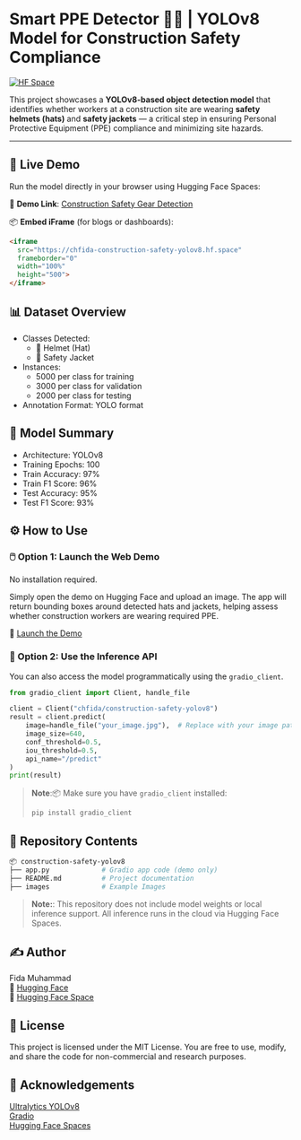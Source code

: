# Smart PPE Detector 🧢🦺 | YOLOv8 Model for Construction Safety Compliance

[![HF Space](https://img.shields.io/badge/Try%20Demo-HuggingFace-blue.svg)](https://huggingface.co/spaces/chfida/construction-safety-yolov8)

This project showcases a **YOLOv8-based object detection model** that identifies whether workers at a construction site are wearing **safety helmets (hats)** and **safety jackets** — a critical step in ensuring Personal Protective Equipment (PPE) compliance and minimizing site hazards.

---

## 🚀 Live Demo

Run the model directly in your browser using Hugging Face Spaces:

🔗 **Demo Link**: [Construction Safety Gear Detection](https://huggingface.co/spaces/chfida/construction-safety-yolov8)

📦 **Embed iFrame** (for blogs or dashboards):

```html
<iframe
  src="https://chfida-construction-safety-yolov8.hf.space"
  frameborder="0"
  width="100%"
  height="500">
</iframe>
```
## 📊 Dataset Overview

- Classes Detected:
    - 🧢 Helmet (Hat)
    - 🦺 Safety Jacket
- Instances:
    - 5000 per class for training
    - 3000 per class for validation
    - 2000 per class for testing
- Annotation Format: YOLO format

## 🧠 Model Summary

- Architecture: YOLOv8
- Training Epochs: 100
- Train Accuracy: 97%
- Train F1 Score: 96%
- Test Accuracy: 95%
- Test F1 Score: 93%

## ⚙️ How to Use
### 🖱️ Option 1: Launch the Web Demo

No installation required.

Simply open the demo on Hugging Face and upload an image. The app will return bounding boxes around detected hats and jackets, helping assess whether construction workers are wearing required PPE.

🔗 [Launch the Demo](https://huggingface.co/spaces/chfida/construction-safety-yolov8)

### 🧩 Option 2: Use the Inference API
You can also access the model programmatically using the `gradio_client`.
```python
from gradio_client import Client, handle_file

client = Client("chfida/construction-safety-yolov8")
result = client.predict(
    image=handle_file("your_image.jpg"),  # Replace with your image path
    image_size=640,
    conf_threshold=0.5,
    iou_threshold=0.5,
    api_name="/predict"
)
print(result)
```
> **Note**:📦 Make sure you have `gradio_client` installed: 
>```python
>pip install gradio_client
>```
## 📁 Repository Contents

```bash
📦 construction-safety-yolov8
├── app.py             # Gradio app code (demo only)
├── README.md          # Project documentation
├── images             # Example Images
```
> **Note:**: This repository does not include model weights or local inference support. All inference runs in the cloud via Hugging Face Spaces.

## ✍️ Author
Fida Muhammad <br>
🔗 [Hugging Face](https://huggingface.co/chfida)<br>
🔗 [Hugging Face Space](https://huggingface.co/chfida/spaces)


## 📜 License
This project is licensed under the MIT License.
You are free to use, modify, and share the code for non-commercial and research purposes.

## 🙏 Acknowledgements
[Ultralytics YOLOv8](https://github.com/ultralytics/ultralytics)<br>
[Gradio](https://www.gradio.app/)<br>
[Hugging Face Spaces](https://huggingface.co/spaces)